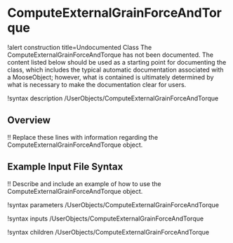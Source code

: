 # ComputeExternalGrainForceAndTorque

!alert construction title=Undocumented Class
The ComputeExternalGrainForceAndTorque has not been documented. The content listed below should be used as a starting point for
documenting the class, which includes the typical automatic documentation associated with a
MooseObject; however, what is contained is ultimately determined by what is necessary to make the
documentation clear for users.

!syntax description /UserObjects/ComputeExternalGrainForceAndTorque

## Overview

!! Replace these lines with information regarding the ComputeExternalGrainForceAndTorque object.

## Example Input File Syntax

!! Describe and include an example of how to use the ComputeExternalGrainForceAndTorque object.

!syntax parameters /UserObjects/ComputeExternalGrainForceAndTorque

!syntax inputs /UserObjects/ComputeExternalGrainForceAndTorque

!syntax children /UserObjects/ComputeExternalGrainForceAndTorque

